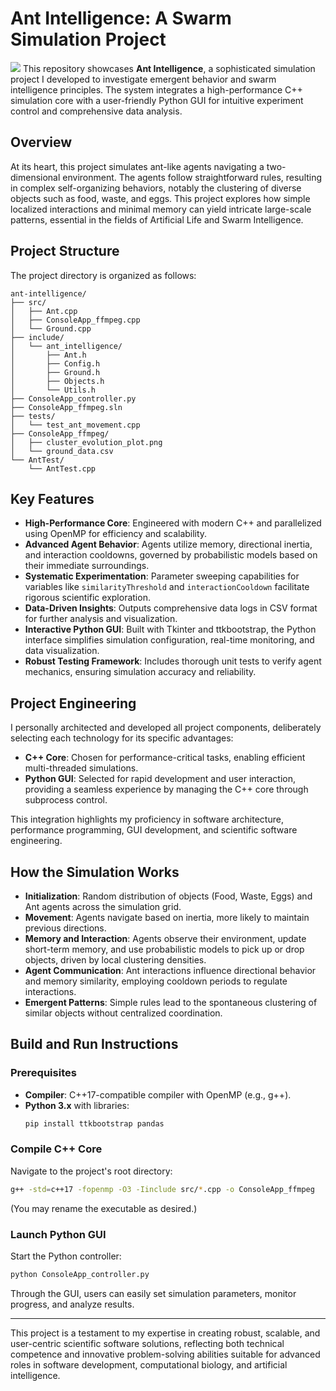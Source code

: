 # Ant Intelligence: A Swarm Simulation Project
![](/images/ant_working.gif)
This repository showcases **Ant Intelligence**, a sophisticated simulation project I developed to investigate emergent behavior and swarm intelligence principles. The system integrates a high-performance C++ simulation core with a user-friendly Python GUI for intuitive experiment control and comprehensive data analysis.

## Overview

At its heart, this project simulates ant-like agents navigating a two-dimensional environment. The agents follow straightforward rules, resulting in complex self-organizing behaviors, notably the clustering of diverse objects such as food, waste, and eggs. This project explores how simple localized interactions and minimal memory can yield intricate large-scale patterns, essential in the fields of Artificial Life and Swarm Intelligence.

## Project Structure

The project directory is organized as follows:

```
ant-intelligence/
├── src/
│   ├── Ant.cpp
│   ├── ConsoleApp_ffmpeg.cpp
│   └── Ground.cpp
├── include/
│   └── ant_intelligence/
│       ├── Ant.h
│       ├── Config.h
│       ├── Ground.h
│       ├── Objects.h
│       └── Utils.h
├── ConsoleApp_controller.py
├── ConsoleApp_ffmpeg.sln
├── tests/
│   └── test_ant_movement.cpp
├── ConsoleApp_ffmpeg/
│   ├── cluster_evolution_plot.png
│   └── ground_data.csv
└── AntTest/
    └── AntTest.cpp
```

## Key Features

- **High-Performance Core**: Engineered with modern C++ and parallelized using OpenMP for efficiency and scalability.
- **Advanced Agent Behavior**: Agents utilize memory, directional inertia, and interaction cooldowns, governed by probabilistic models based on their immediate surroundings.
- **Systematic Experimentation**: Parameter sweeping capabilities for variables like `similarityThreshold` and `interactionCooldown` facilitate rigorous scientific exploration.
- **Data-Driven Insights**: Outputs comprehensive data logs in CSV format for further analysis and visualization.
- **Interactive Python GUI**: Built with Tkinter and ttkbootstrap, the Python interface simplifies simulation configuration, real-time monitoring, and data visualization.
- **Robust Testing Framework**: Includes thorough unit tests to verify agent mechanics, ensuring simulation accuracy and reliability.

## Project Engineering

I personally architected and developed all project components, deliberately selecting each technology for its specific advantages:

- **C++ Core**: Chosen for performance-critical tasks, enabling efficient multi-threaded simulations.
- **Python GUI**: Selected for rapid development and user interaction, providing a seamless experience by managing the C++ core through subprocess control.

This integration highlights my proficiency in software architecture, performance programming, GUI development, and scientific software engineering.

## How the Simulation Works

- **Initialization**: Random distribution of objects (Food, Waste, Eggs) and Ant agents across the simulation grid.
- **Movement**: Agents navigate based on inertia, more likely to maintain previous directions.
- **Memory and Interaction**: Agents observe their environment, update short-term memory, and use probabilistic models to pick up or drop objects, driven by local clustering densities.
- **Agent Communication**: Ant interactions influence directional behavior and memory similarity, employing cooldown periods to regulate interactions.
- **Emergent Patterns**: Simple rules lead to the spontaneous clustering of similar objects without centralized coordination.

## Build and Run Instructions

### Prerequisites

- **Compiler**: C++17-compatible compiler with OpenMP (e.g., g++).
- **Python 3.x** with libraries:
  ```bash
  pip install ttkbootstrap pandas
  ```

### Compile C++ Core

Navigate to the project's root directory:

```bash
g++ -std=c++17 -fopenmp -O3 -Iinclude src/*.cpp -o ConsoleApp_ffmpeg
```

(You may rename the executable as desired.)

### Launch Python GUI

Start the Python controller:

```bash
python ConsoleApp_controller.py
```

Through the GUI, users can easily set simulation parameters, monitor progress, and analyze results.

---

This project is a testament to my expertise in creating robust, scalable, and user-centric scientific software solutions, reflecting both technical competence and innovative problem-solving abilities suitable for advanced roles in software development, computational biology, and artificial intelligence.

